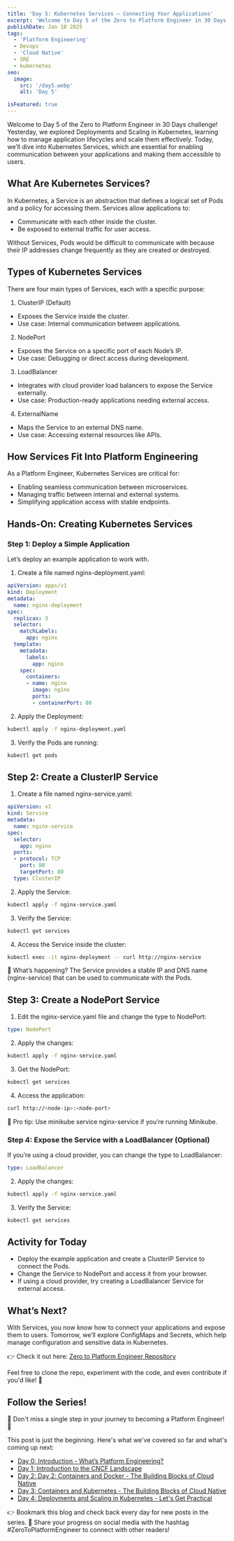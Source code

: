 ```yaml
---
title: 'Day 5: Kubernetes Services – Connecting Your Applications'
excerpt: 'Welcome to Day 5 of the Zero to Platform Engineer in 30 Days challenge! Yesterday, we explored Deployments and Scaling in Kubernetes, learning how to manage application lifecycles and scale them effectively. Today, we’ll dive into Kubernetes Services, which are essential for enabling communication between your applications and making them accessible to users.'
publishDate: Jan 18 2025
tags:
  - 'Platform Engineering'
  - Devops
  - 'Cloud Native'
  - SRE
  - kubernetes
seo:
  image:
    src: '/day5.webp'
    alt: 'Day 5'

isFeatured: true
---
```


Welcome to Day 5 of the Zero to Platform Engineer in 30 Days challenge! Yesterday, we explored Deployments and Scaling in Kubernetes, learning how to manage application lifecycles and scale them effectively. Today, we’ll dive into Kubernetes Services, which are essential for enabling communication between your applications and making them accessible to users.

## What Are Kubernetes Services?

In Kubernetes, a Service is an abstraction that defines a logical set of Pods and a policy for accessing them. Services allow applications to:

* Communicate with each other inside the cluster.
* Be exposed to external traffic for user access.

Without Services, Pods would be difficult to communicate with because their IP addresses change frequently as they are created or destroyed.

## Types of Kubernetes Services

There are four main types of Services, each with a specific purpose:
1.	ClusterIP (Default)

* Exposes the Service inside the cluster.
* 	Use case: Internal communication between applications.
  
2.	NodePort

*	Exposes the Service on a specific port of each Node’s IP.
* Use case: Debugging or direct access during development.
  
3.	LoadBalancer

* Integrates with cloud provider load balancers to expose the Service externally.
* Use case: Production-ready applications needing external access.
  
4.	ExternalName

* Maps the Service to an external DNS name.
* Use case: Accessing external resources like APIs.

## How Services Fit Into Platform Engineering

As a Platform Engineer, Kubernetes Services are critical for:

* Enabling seamless communication between microservices.
* Managing traffic between internal and external systems.
* Simplifying application access with stable endpoints.


## Hands-On: Creating Kubernetes Services

### Step 1: Deploy a Simple Application

Let’s deploy an example application to work with.

1.	Create a file named nginx-deployment.yaml:
```yaml
apiVersion: apps/v1
kind: Deployment
metadata:
  name: nginx-deployment
spec:
  replicas: 3
  selector:
    matchLabels:
      app: nginx
  template:
    metadata:
      labels:
        app: nginx
    spec:
      containers:
      - name: nginx
        image: nginx
        ports:
        - containerPort: 80
```

2.	Apply the Deployment:
```bash
kubectl apply -f nginx-deployment.yaml
```

3.	Verify the Pods are running:
```bash
kubectl get pods
````

## Step 2: Create a ClusterIP Service

1.	Create a file named nginx-service.yaml:
```yaml
apiVersion: v1
kind: Service
metadata:
  name: nginx-service
spec:
  selector:
    app: nginx
  ports:
  - protocol: TCP
    port: 80
    targetPort: 80
  type: ClusterIP
```

2.	Apply the Service:
```bash
kubectl apply -f nginx-service.yaml
````

3.	Verify the Service:
```bash
kubectl get services
```

4.	Access the Service inside the cluster:

```bash
kubectl exec -it nginx-deployment -- curl http://nginx-service
```

🎯 What’s happening?
The Service provides a stable IP and DNS name (nginx-service) that can be used to communicate with the Pods.


## Step 3: Create a NodePort Service

1.	Edit the nginx-service.yaml file and change the type to NodePort:

```yaml
type: NodePort
```

2.	Apply the changes:

```bash
kubectl apply -f nginx-service.yaml
```

3.	Get the NodePort:

```bash
kubectl get services
```

4.	Access the application:
```bash 
curl http://<node-ip>:<node-port>
```

🎯 Pro tip: Use minikube service nginx-service if you’re running Minikube.

### Step 4: Expose the Service with a LoadBalancer (Optional)

If you’re using a cloud provider, you can change the type to LoadBalancer:

```yaml
type: LoadBalancer
```

2.	Apply the changes:
```bash
kubectl apply -f nginx-service.yaml
```

3.	Verify the Service:

```bash
kubectl get services
```
## Activity for Today

* Deploy the example application and create a ClusterIP Service to connect the Pods.
* Change the Service to NodePort and access it from your browser.
* If using a cloud provider, try creating a LoadBalancer Service for external access.


## What’s Next?

With Services, you now know how to connect your applications and expose them to users. Tomorrow, we’ll explore ConfigMaps and Secrets, which help manage configuration and sensitive data in Kubernetes.

👉 Check it out here: [Zero to Platform Engineer Repository](https://github.com/parraletz/zero-to-platform-engineer)

Feel free to clone the repo, experiment with the code, and even contribute if you'd like! 🚀


## Follow the Series!

🎉 Don't miss a single step in your journey to becoming a Platform Engineer! 🎉

This post is just the beginning. Here's what we've covered so far and what's coming up next:

* [Day 0: Introduction - What’s Platform Engineering?](https://parraletz.space/blog/00-0-to-platform-eng-intro/)
* [Day 1: Introduction to the CNCF Landscape](https://parraletz.space/blog/01-0-to-platform-eng-day1/)
* [Day 2: Day 2: Containers and Docker - The Building Blocks of Cloud Native](https://parraletz.space/blog/02-0-to-platform-eng-day2/)
* [Day 3: Containers and Kubernetes - The Building Blocks of Cloud Native](https://parraletz.space/blog/03-0-to-platform-eng-day3/)
* [Day 4: Deployments and Scaling in Kubernetes - Let's Get Practical](https://parraletz.space/blog/03-0-to-platform-eng-day3/)
 
👉 Bookmark this blog and check back every day for new posts in the series.
📣 Share your progress on social media with the hashtag #ZeroToPlatformEngineer to connect with other readers!
